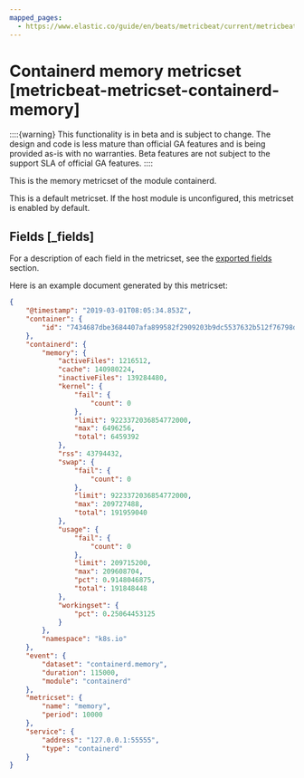 ```yaml
---
mapped_pages:
  - https://www.elastic.co/guide/en/beats/metricbeat/current/metricbeat-metricset-containerd-memory.html
---
```


<!-- This file is generated! See scripts/mage/docs_collector.go -->

# Containerd memory metricset [metricbeat-metricset-containerd-memory]

::::{warning}
This functionality is in beta and is subject to change. The design and code is less mature than official GA features and is being provided as-is with no warranties. Beta features are not subject to the support SLA of official GA features.
::::


This is the memory metricset of the module containerd.

This is a default metricset. If the host module is unconfigured, this metricset is enabled by default.

## Fields [_fields]

For a description of each field in the metricset, see the [exported fields](/reference/metricbeat/exported-fields-containerd.md) section.

Here is an example document generated by this metricset:

```json
{
    "@timestamp": "2019-03-01T08:05:34.853Z",
    "container": {
        "id": "7434687dbe3684407afa899582f2909203b9dc5537632b512f76798db5c0787d"
    },
    "containerd": {
        "memory": {
            "activeFiles": 1216512,
            "cache": 140980224,
            "inactiveFiles": 139284480,
            "kernel": {
                "fail": {
                    "count": 0
                },
                "limit": 9223372036854772000,
                "max": 6496256,
                "total": 6459392
            },
            "rss": 43794432,
            "swap": {
                "fail": {
                    "count": 0
                },
                "limit": 9223372036854772000,
                "max": 209727488,
                "total": 191959040
            },
            "usage": {
                "fail": {
                    "count": 0
                },
                "limit": 209715200,
                "max": 209608704,
                "pct": 0.9148046875,
                "total": 191848448
            },
            "workingset": {
                "pct": 0.25064453125
            }
        },
        "namespace": "k8s.io"
    },
    "event": {
        "dataset": "containerd.memory",
        "duration": 115000,
        "module": "containerd"
    },
    "metricset": {
        "name": "memory",
        "period": 10000
    },
    "service": {
        "address": "127.0.0.1:55555",
        "type": "containerd"
    }
}
```
